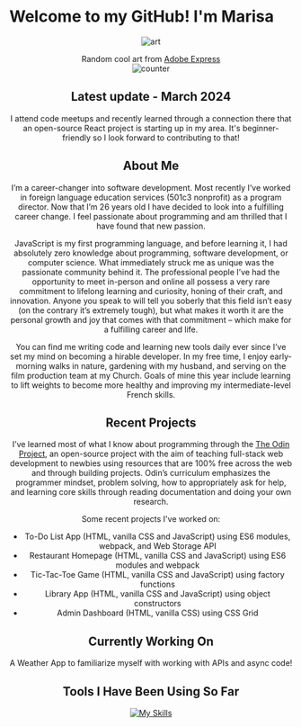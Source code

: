 # Welcome to my GitHub! I'm Marisa

<div align="center">
  
![art](https://github.com/mrzamin/mrzamin/assets/142754418/385a6a2e-f99f-45b4-b15c-83befd532b30)

<div> Random cool art from <a href="https://www.adobe.com/express/">Adobe Express</a><div>

<img src="https://komarev.com/ghpvc/?username=mrzamin&color=grey&style=plastic" alt="counter"/>

</div>

## Latest update - March 2024

I attend code meetups and recently learned through a connection there that an open-source React project is starting up in my area. It's beginner-friendly so I look forward to contributing to that!

## About Me

I’m a career-changer into software development. Most recently I’ve worked in foreign language education services (501c3 nonprofit) as a program director. Now that I’m 26 years old I have decided to look into a fulfilling career change. I feel passionate about programming and am thrilled that I have found that new passion.

JavaScript is my first programming language, and before learning it, I had absolutely zero knowledge about programming, software development, or computer science. What immediately struck me as unique was the passionate community behind it. The professional people I’ve had the opportunity to meet in-person and online all possess a very rare commitment to lifelong learning and curiosity, honing of their craft, and innovation. Anyone you speak to will tell you soberly that this field isn’t easy (on the contrary it’s extremely tough), but what makes it worth it are the personal growth and joy that comes with that commitment – which make for a fulfilling career and life. 

You can find me writing code and learning new tools daily ever since I’ve set my mind on becoming a hirable developer. In my free time, I enjoy early-morning walks in nature, gardening with my husband, and serving on the film production team at my Church. Goals of mine this year include learning to lift weights to become more healthy and improving my intermediate-level French skills.

## Recent Projects

I’ve learned most of what I know about programming through the [The Odin Project](https://www.theodinproject.com/about), an open-source project with the aim of teaching full-stack web development to newbies using resources that are 100% free across the web and through building projects. Odin’s curriculum emphasizes the programmer mindset, problem solving, how to appropriately ask for help, and learning core skills through reading documentation and doing your own research. 

Some recent projects I've worked on:

- To-Do List App (HTML, vanilla CSS and JavaScript) using ES6 modules, webpack, and Web Storage API
- Restaurant Homepage (HTML, vanilla CSS and JavaScript) using ES6 modules and webpack
- Tic-Tac-Toe Game (HTML, vanilla CSS and JavaScript) using factory functions
- Library App (HTML, vanilla CSS and JavaScript) using object constructors
- Admin Dashboard (HTML, vanilla CSS) using CSS Grid

## Currently Working On

A Weather App to familiarize myself with working with APIs and async code!

## Tools I Have Been Using So Far

[![My Skills](https://skillicons.dev/icons?i=js,html,css,babel,git,jest,npm,react,ubuntu,vscode,webpack)](https://skillicons.dev)
